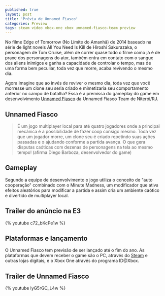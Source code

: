 ```yaml
---
published: true
layout: post
title: 'Prévia de Unnamed Fiasco'
categories: Preview
tags: steam video xbox-one xbox unnamed-fiasco-team preview
---
```

No filme Edge of Tomorrow (No Limite do Amanhã) de 2014 baseado na série de light novels All You Need Is Kill de Hiroshi Sakurazaka, o personagem de Tom Cruise, além de correr quase todo o filme como já é de praxe dos personagens do ator, também entra em contato com o sangue dos aliens inimigos e ganha a capacidade de controlar o tempo, mas de uma forma bem peculiar, toda vez que morre, acaba revivendo o mesmo dia.

Agora imagine que ao invés de reviver o mesmo dia, toda vez que você morresse um clone seu seria criado e mimetizaria seu comportamento anterior no campo de batalha? Essa é a premissa do gameplay do game em desenvolvimento <a href="http://unnamedfiasco.com/" target="_blank">Unnamed Fiasco</a>
 da Unnamed Fiasco Team de Niterói/RJ.

## Unnamed Fiasco
> É um jogo multiplayer local para até quatro jogadores onde a principal mecânica é a possibilidade de fazer coop consigo mesmo. Toda vez que um jogador morre, um clone seu é criado repetindo suas ações passadas e o ajudando conforme a partida avança. O que gera disputas caóticas com dezenas de personagens na tela ao mesmo tempo! (afirma Diego Barboza, desenvolvedor do game)



## Gameplay
Segundo a equipe de desenvolvimento o jogo utiliza o conceito de "auto cooperação" combinado com o Minute Madness, um modificador que ativa efeitos aleatórios para modificar a partida e assim cria um ambiente caótico e divertido de multiplayer local.

## Trailer do anúncio na E3
{% youtube c72_bKcPe1w %}
## Plataformas e lançamento
O Unnamed Fiasco tem previsão de ser lançado até o fim do ano.
As plataformas que devem receber o game são o PC, através do <a href="http://steamcommunity.com/sharedfiles/filedetails/?id=328101399" target="_blank">Steam</a>
 e outras lojas digitais, e o Xbox One através do programa ID@Xbox.

## Trailer de Unnamed Fiasco
{% youtube IyG5rGC_L4w %}